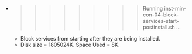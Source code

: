 * >>>>>>>>> Running inst-min-con-04-block-services-start-postinstall.sh ...
  * Block services from starting after they are being installed.
  * Disk size = 1805024K. Space Used = 8K.
